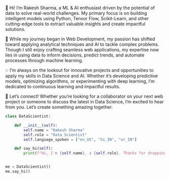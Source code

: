 👋 Hi! I’m Rakesh Sharma, a ML & AI enthusiast driven by the potential of data to solve real-world challenges. My primary focus is on building intelligent models using Python, Tensor Flow, Scikit-Learn, and other cutting-edge tools to extract valuable insights and create impactful solutions.

🚀 While my journey began in Web Development, my passion has shifted toward applying analytical techniques and AI to tackle complex problems. Though I still enjoy crafting seamless web applications, my expertise now lies in using data to inform decisions, predict trends, and automate processes through machine learning.

💡 I’m always on the lookout for innovative projects and opportunities to apply my skills in Data Science and AI. Whether it’s developing predictive models, optimizing algorithms, or experimenting with deep learning, I’m dedicated to continuous learning and impactful results.

🤝 Let’s connect! Whether you’re looking for a collaborator on your next web project or someone to discuss the latest in Data Science, I’m excited to hear from you. Let’s create something amazing together.

```python
class DataScientist:

    def __init__(self):
        self.name = "Rakesh Sharma"
        self.role = "Data Scientist"
        self.language_spoken = ["en_US", "hi_IN", "or_IN"]

    def say_hi(self):
        print(f"Hi, I'm {self.name}, a {self.role}. Thanks for dropping by😊")


me = DataScientist()
me.say_hi()
```
